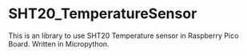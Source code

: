 # SHT20_TemperatureSensor
This is an library to use SHT20 Temperature sensor in Raspberry Pico Board. Written in Micropython.
